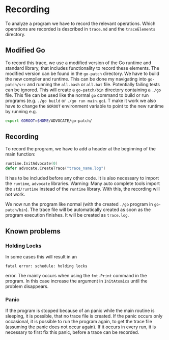# Recording

To analyze a program we have to record the relevant operations. Which operations are recorded is described in `trace.md` and the `traceElements` directory.

## Modified Go

To record this trace, we use a modified version of the Go runtime and standard library, that includes functionality to record these elements. The modified version can be found in the `go-patch` directory. We have to build the new compiler and runtime. This can be done my navigating into `go-patch/src` and running the `all.bash` or `all.bat` file. Potentially failing tests can be ignored. This will create a `go-patch/bin` directory containing a `./go` file. This file can be used like the normal `go` command to build or run programs (e.g. `./go build` or `./go run main.go`). T make it work we also have to change the `GOROOT` environment variable to point to the new runtime by running e.g.

```bash
export GOROOT=$HOME/ADVOCATE/go-patch/
```

## Recording

To record the program, we have to add a header at the beginning of the main function:

```go
runtime.InitAdvocate(0)
defer advocate.CreateTrace("trace_name.log")
```

It has to be included before any other code. It is also necessary to import the `runtime`, `advocate` libraries. Warning: Many auto complete tools import the `std/runtime` instead of the `runtime` library. With this, the recording will not work.

We now run the program like normal (with the created `./go` program in `go-patch/bin`). The trace file will be automatically created as soon as the program execution finishes. It will be created as `trace.log`.

## Known problems

### Holding Locks

In some cases this will result in an

```
fatal error: schedule: holding locks
```

error. The mainly occurs when using the `fmt.Print` command in the
program. In this case increase the argument in `InitAtomics` until
the problem disappears.

### Panic

If the program is stopped because of an panic while the main routine is
sleeping, it is possible, that no trace file is created. If the panic
occurs only occasional, it is possible to run the program again, to get
the trace file (assuming the panic does not occur again). If it occurs
in every run, it is necessary to first fix this panic, before a trace can
be recorded.
